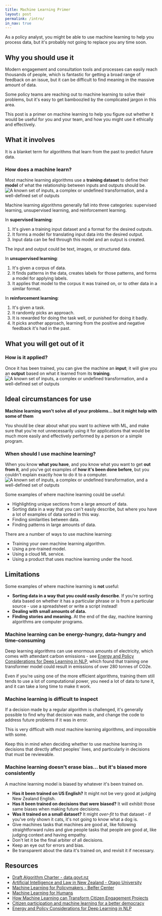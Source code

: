 ```yaml
---
title: Machine Learning Primer
layout: post
permalink: /intro/
in_nav: true
---
```


<p class="t-intro">
As a policy analyst, you might be able to use machine learning to help you process
data, but it's probably not going to replace you any time soon.
</p>

## Why you should use it

Modern engagement and consultation tools and processes can easily reach thousands
of people, which is fantastic for getting a broad range of feedback on an issue,
but it can be difficult to find meaning in the massive amount of data.

Some policy teams are reaching out to machine learning to solve their problems, but
it's easy to get bamboozled by the complicated jargon in this area.

This post is a primer on machine learning to help you figure out whether it would
be useful for you and your team, and how you might use it ethically and effectively.

## What it involves

It is a blanket term for algorithms that learn from the past to predict future data.

<div class="c-explanation">
  <h3 class="c-explanation__heading">
    How does a machine learn?
  </h3>
  <div class="c-explanation__caption">
    Most machine learning algorithms use a <strong>training dataset</strong> to
    define their <strong>model</strong> of what the relationship between inputs
    and outputs should be.
  </div>

  <div class="c-explanation__image">
    <img src="{{site.baseurl}}/assets/img/training.gif" alt="A known set of
    inputs, a complex or undefined transformation, and a well-defined set of
    outputs">
  </div>
</div>

Machine learning algorithms generally fall into three categories: supervised
learning, unsupervised learning, and reinforcement learning.

In **supervised learning**:

1. It's given a training input dataset and a format for the desired outputs.
2. It forms a model for translating input data into the desired output.
3. Input data can be fed through this model and an output is created.

The input and output could be text, images, or structured data.

In **unsupervised learning**:

1. It's given a corpus of data.
2. It finds patterns in the data, creates labels for those patterns, and forms
a model for applying labels.
3. It applies that model to the corpus it was trained on, or to other data
in a similar format.

In **reinforcement learning**:

1. It's given a task.
2. It randomly picks an approach.
3. It is rewarded for doing the task well, or punished for doing it badly.
4. It picks another approach, learning from the positive and negative feedback
   it's had in the past.

## What you will get out of it

<div class="c-explanation">
  <h3 class="c-explanation__heading">
    How is it applied?
  </h3>
  <div class="c-explanation__caption">
    Once it has been trained, you can give the machine an <strong>input</strong>;
    it will give you an <strong>output</strong> based on what it learned from its
    <strong>training</strong>.
  </div>

  <div class="c-explanation__image">
    <img
    src="{{site.baseurl}}/assets/img/applying-model.gif" alt="A known set of
    inputs, a complex or undefined transformation, and a well-defined set of
    outputs">
  </div>
</div>

## Ideal circumstances for use

**Machine learning won't solve all of your problems... but it might help with
some of them**

You should be clear about what you want to achieve with ML, and make sure that
you're not unnecessarily using it for applications that would be much more
easily and effectively performed by a person or a simple program.

<div class="c-explanation">
  <h3 class="c-explanation__heading">
    When should I use machine learning?
  </h3>
  <div class="c-explanation__caption">
    When you know <strong>what you have</strong>, and you know what you want
    to get <strong>out from it</strong>, and you've got examples of
    <strong>how it's been done before</strong>, but you couldn't explain
    exactly how to do it to a computer.
  </div>

  <div class="c-explanation__image">
    <img src="{{site.baseurl}}/assets/img/input-output.gif" alt="A known set
    of inputs, a complex or undefined transformation, and a well-defined set
    of outputs">
  </div>
</div>

Some examples of where machine learning could be useful:

- Highlighting unique sections from a large amount of data.
- Sorting data in a way that you can't easily describe, but where you have a
  lot of examples of data sorted in this way.
- Finding similarities between data.
- Finding patterns in large amounts of data.

There are a number of ways to use machine learning:

- Training your own machine learning algorithm.
- Using a pre-trained model.
- Using a cloud ML service.
- Using a product that uses machine learning under the hood.

## Limitations

Some examples of where machine learning is **not** useful:

- **Sorting data in a way that you could easily describe**. If you're sorting
  data based on whether it has a particular phrase or is from a particular
  source - use a spreadsheet or write a script instead!
- **Dealing with small amounts of data.**
- **Finding stories and meaning.** At the end of the day, machine learning
  algorithms are computer programs.

### Machine learning can be energy-hungry, data-hungry and time-consuming

Deep learning algorithms can use enormous amounts of electricity, which comes
with attendant carbon emissions - see
[Energy and Policy Considerations for Deep Learning in NLP](https://arxiv.org/pdf/1906.02243.pdf),
which found that training one transformer model could result in emissions of
over 280 tonnes of CO2e.

Even if you're using one of the more efficient algorithms, training them still
tends to use a lot of computational power, you need a lot of data to tune it,
and it can take a long time to make it work.

### Machine learning is difficult to inspect

If a decision made by a regular algorithm is challenged, it's generally possible
to find why that decision was made, and change the code to address
future problems if it was in error.

This is very difficult with most machine learning algorithms, and impossible
with some.

Keep this in mind when deciding whether to use machine learning in decisions
that directly affect peoples' lives, and particularly in decisions that must be
reviewable.

### Machine learning doesn't erase bias... but it's biased more consistently

A machine learning model is biased by whatever it's been trained on.

- **Has it been trained on US English?** It might not be very good at judging
  New Zealand English.
- **Has it been trained on decisions that were biased?** It will exhibit those
  same biases when making future decisions.
- **Was it trained on a small dataset?** It might *over-fit* to that dataset -
  if you've only shown it cats, it's not going to know what a dog is.
- Give machines tasks that machines are good at, like following
  straightforward rules
  and give people tasks that people are good at, like judging
  context and having empathy.
- Don't let it be the final arbiter of all decisions.
- Keep an eye out for errors and bias.
- Be transparent about the data it's trained on, and revisit it if necessary.

## Resources

- [Draft Algorithm Charter - data.govt.nz](https://data.govt.nz/use-data/analyse-data/government-algorithm-transparency-and-accountability/draft-algorithm-charter/)
- [Artificial Intelligence and Law in New Zealand - Otago University](https://www.cs.otago.ac.nz/research/ai/AI-Law/outputs.html)
- [Machine Learning for Policymakers - Belfer Center](https://www.belfercenter.org/sites/default/files/files/publication/MachineLearningforPolicymakers.pdf)
- [Machine Learning for Humans](https://medium.com/machine-learning-for-humans/why-machine-learning-matters-6164faf1df12)
- [How Machine Learning can Transform Citizen Engagement Projects](https://www.citizenlab.co/blog/product-update/natural-language-processing-at-citizenlab-how-machine-learning-can-transform-citizen-engagement-projects/)
- [Citizen participation and machine learning for a better democracy](https://www.turing.ac.uk/research/research-projects/citizen-participation-and-machine-learning-better-democracy)
- [Energy and Policy Considerations for Deep Learning in NLP](https://arxiv.org/pdf/1906.02243.pdf)
